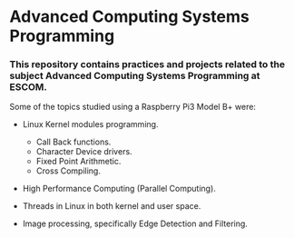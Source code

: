 # Advanced Computing Systems Programming

### This repository contains practices and projects related to the subject Advanced Computing Systems Programming at ESCOM.

Some of the topics studied using a Raspberry Pi3 Model B+ were:

* Linux Kernel modules programming.
    * Call Back functions.
    * Character Device drivers.
    * Fixed Point Arithmetic.
    * Cross Compiling.

* High Performance Computing (Parallel Computing).
* Threads in Linux in both kernel and user space.
* Image processing, specifically Edge Detection and Filtering.
